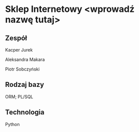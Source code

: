 # Sklep Internetowy <wprowadź nazwę tutaj>

## Zespół
Kacper Jurek

Aleksandra Makara

Piotr Sobczyński

## Rodzaj bazy
ORM; PL/SQL

## Technologia
Python
